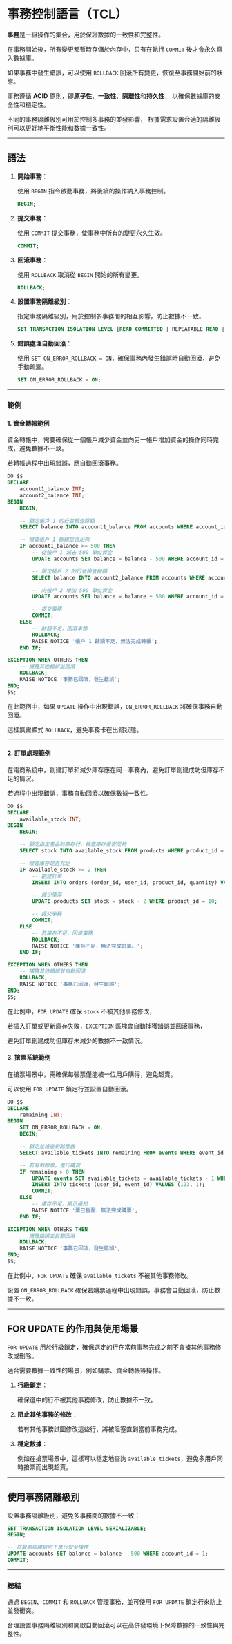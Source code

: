 # 事務控制語言（TCL）

**事務**是一組操作的集合，用於保證數據的一致性和完整性。

在事務開始後，所有變更都暫時存儲於內存中，只有在執行 `COMMIT` 後才會永久寫入數據庫。

如果事務中發生錯誤，可以使用 `ROLLBACK` 回滾所有變更，恢復至事務開始前的狀態。

事務遵循 **ACID** 原則，即**原子性**、**一致性**、**隔離性**和**持久性**，
以確保數據庫的安全性和穩定性。

不同的事務隔離級別可用於控制多事務的並發影響，
根據需求設置合適的隔離級別可以更好地平衡性能和數據一致性。

---

## 語法

1. **開始事務**：

   使用 `BEGIN` 指令啟動事務，將後續的操作納入事務控制。

   ```sql
   BEGIN;
   ```

2. **提交事務**：

   使用 `COMMIT` 提交事務，使事務中所有的變更永久生效。

   ```sql
   COMMIT;
   ```

3. **回滾事務**：

   使用 `ROLLBACK` 取消從 `BEGIN` 開始的所有變更。

   ```sql
   ROLLBACK;
   ```

4. **設置事務隔離級別**：

   指定事務隔離級別，用於控制多事務間的相互影響，防止數據不一致。

   ```sql
   SET TRANSACTION ISOLATION LEVEL [READ COMMITTED | REPEATABLE READ | SERIALIZABLE];
   ```

5. **錯誤處理自動回滾**：

   使用 `SET ON_ERROR_ROLLBACK = ON`，確保事務內發生錯誤時自動回滾，避免手動疏漏。

   ```sql
   SET ON_ERROR_ROLLBACK = ON;
   ```

---

### 範例

#### 1. 資金轉帳範例

資金轉帳中，需要確保從一個帳戶減少資金並向另一帳戶增加資金的操作同時完成，避免數據不一致。

若轉帳過程中出現錯誤，應自動回滾事務。

```sql
DO $$
DECLARE
    account1_balance INT;
    account2_balance INT;
BEGIN
    BEGIN;

    -- 鎖定帳戶 1 的行並檢查餘額
    SELECT balance INTO account1_balance FROM accounts WHERE account_id = 1 FOR UPDATE;

    -- 檢查帳戶 1 餘額是否足夠
    IF account1_balance >= 500 THEN
        -- 從帳戶 1 減去 500 單位資金
        UPDATE accounts SET balance = balance - 500 WHERE account_id = 1;

        -- 鎖定帳戶 2 的行並檢查餘額
        SELECT balance INTO account2_balance FROM accounts WHERE account_id = 2 FOR UPDATE;

        -- 向帳戶 2 增加 500 單位資金
        UPDATE accounts SET balance = balance + 500 WHERE account_id = 2;

        -- 提交事務
        COMMIT;
    ELSE
        -- 餘額不足，回滾事務
        ROLLBACK;
        RAISE NOTICE '帳戶 1 餘額不足，無法完成轉帳';
    END IF;

EXCEPTION WHEN OTHERS THEN
    -- 捕獲其他錯誤並回滾
    ROLLBACK;
    RAISE NOTICE '事務已回滾，發生錯誤';
END;
$$;
```

在此範例中，如果 `UPDATE` 操作中出現錯誤，`ON_ERROR_ROLLBACK` 將確保事務自動回滾。

這樣無需顯式 `ROLLBACK`，避免事務卡在出錯狀態。

---

#### 2. 訂單處理範例

在電商系統中，創建訂單和減少庫存應在同一事務內，避免訂單創建成功但庫存不足的情況。

若過程中出現錯誤，事務自動回滾以確保數據一致性。

```sql
DO $$
DECLARE
    available_stock INT;
BEGIN
    BEGIN;

    -- 鎖定指定產品的庫存行，檢查庫存是否足夠
    SELECT stock INTO available_stock FROM products WHERE product_id = 10 FOR UPDATE;

    -- 檢查庫存是否充足
    IF available_stock >= 2 THEN
        -- 創建訂單
        INSERT INTO orders (order_id, user_id, product_id, quantity) VALUES (101, 1, 10, 2);

        -- 減少庫存
        UPDATE products SET stock = stock - 2 WHERE product_id = 10;

        -- 提交事務
        COMMIT;
    ELSE
        -- 若庫存不足，回滾事務
        ROLLBACK;
        RAISE NOTICE '庫存不足，無法完成訂單。';
    END IF;

EXCEPTION WHEN OTHERS THEN
    -- 捕獲其他錯誤並自動回滾
    ROLLBACK;
    RAISE NOTICE '事務已回滾，發生錯誤';
END;
$$;
```

在此例中，`FOR UPDATE` 確保 `stock` 不被其他事務修改，

若插入訂單或更新庫存失敗，`EXCEPTION` 區塊會自動捕獲錯誤並回滾事務，

避免訂單創建成功但庫存未減少的數據不一致情況。

#### 3. 搶票系統範例

在搶票場景中，需確保每張票僅能被一位用戶購得，避免超賣。

可以使用 `FOR UPDATE` 鎖定行並設置自動回滾。

```sql
DO $$
DECLARE
    remaining INT;
BEGIN
    SET ON_ERROR_ROLLBACK = ON;
    BEGIN;

    -- 鎖定並檢查剩餘票數
    SELECT available_tickets INTO remaining FROM events WHERE event_id = 1 FOR UPDATE;

    -- 若有剩餘票，進行購買
    IF remaining > 0 THEN
        UPDATE events SET available_tickets = available_tickets - 1 WHERE event_id = 1;
        INSERT INTO tickets (user_id, event_id) VALUES (123, 1);
        COMMIT;
    ELSE
        -- 庫存不足，顯示通知
        RAISE NOTICE '票已售罄，無法完成購票';
    END IF;

EXCEPTION WHEN OTHERS THEN
    -- 捕獲錯誤並自動回滾
    ROLLBACK;
    RAISE NOTICE '事務已回滾，發生錯誤';
END;
$$;
```

在此例中，`FOR UPDATE` 確保 `available_tickets` 不被其他事務修改。

設置 `ON_ERROR_ROLLBACK` 確保若購票過程中出現錯誤，事務會自動回滾，防止數據不一致。

---

## FOR UPDATE 的作用與使用場景

`FOR UPDATE` 用於行級鎖定，確保選定的行在當前事務完成之前不會被其他事務修改或刪除。

適合需要數據一致性的場景，例如購票、資金轉帳等操作。

1. **行級鎖定**：

   確保選中的行不被其他事務修改，防止數據不一致。

2. **阻止其他事務的修改**：

   若有其他事務試圖修改這些行，將被阻塞直到當前事務完成。

3. **穩定數據**：

   例如在搶票場景中，這樣可以穩定地查詢 `available_tickets`，避免多用戶同時搶票而出現超賣。

---

## 使用事務隔離級別

設置事務隔離級別，避免多事務間的數據不一致：

```sql
SET TRANSACTION ISOLATION LEVEL SERIALIZABLE;
BEGIN;

-- 在最高隔離級別下進行安全操作
UPDATE accounts SET balance = balance - 500 WHERE account_id = 1;
COMMIT;
```

---

### 總結

通過 `BEGIN`、`COMMIT` 和 `ROLLBACK` 管理事務，並可使用 `FOR UPDATE` 鎖定行來防止並發衝突。

合理設置事務隔離級別和開啟自動回滾可以在高併發環境下保障數據的一致性與完整性。
